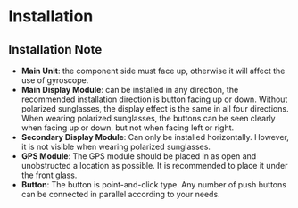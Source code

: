 # Installation

## Installation Note

* **Main Unit**: the component side must face up, otherwise it will affect the use of gyroscope.
* **Main Display Module**: can be installed in any direction, the recommended installation direction is button facing up or down. Without polarized sunglasses, the display effect is the same in all four directions. When wearing polarized sunglasses, the buttons can be seen clearly when facing up or down, but not when facing left or right.
* **Secondary Display Module**: Can only be installed horizontally. However, it is not visible when wearing polarized sunglasses.
* **GPS Module**: The GPS module should be placed in as open and unobstructed a location as possible. It is recommended to place it under the front glass.
* **Button**: The button is point-and-click type. Any number of push buttons can be connected in parallel according to your needs.
